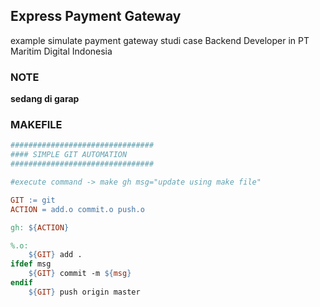 ## Express Payment Gateway

example simulate payment gateway studi case Backend Developer in PT Maritim Digital Indonesia

### NOTE

**sedang di garap**

### MAKEFILE

```makefile
################################
#### SIMPLE GIT AUTOMATION
################################

#execute command -> make gh msg="update using make file"

GIT := git
ACTION = add.o commit.o push.o

gh: ${ACTION}

%.o:
	${GIT} add .
ifdef msg
	${GIT} commit -m ${msg}
endif
	${GIT} push origin master
```
